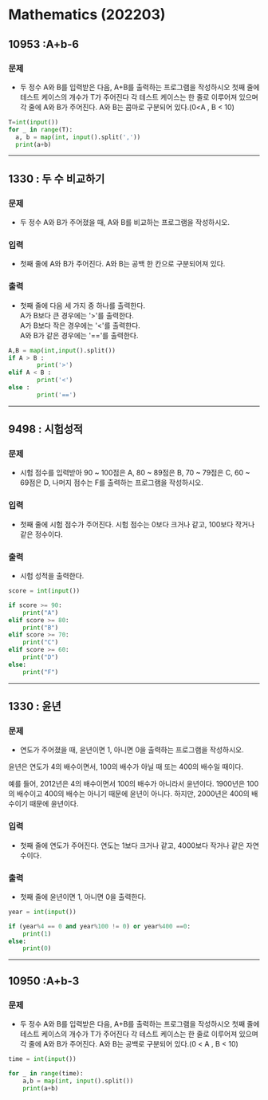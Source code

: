 # Mathematics (202203)

## 10953 :A+b-6

### 문제

- 두 정수 A와 B를 입력받은 다음, A+B를 출력하는 프로그램을 작성하시오
  첫째 줄에 테스트 케이스의 개수가 T가 주어진다 각 테스트 케이스는 한 줄로 이루어져 있으며 각 줄에 A와 B가 주어진다. A와 B는 콤마로 구분되어 있다.(0<A , B < 10)

```python
T=int(input())
for _ in range(T):
  a, b = map(int, input().split(','))
  print(a+b)
```

---

## 1330 : 두 수 비교하기

### 문제

- 두 정수 A와 B가 주어졌을 때, A와 B를 비교하는 프로그램을 작성하시오.

### 입력

- 첫째 줄에 A와 B가 주어진다. A와 B는 공백 한 칸으로 구분되어져 있다.

### 출력

- 첫째 줄에 다음 세 가지 중 하나를 출력한다.<br>
  A가 B보다 큰 경우에는 '>'를 출력한다. <br>
  A가 B보다 작은 경우에는 '<'를 출력한다.<br>
  A와 B가 같은 경우에는 '=='를 출력한다.

```python
A,B = map(int,input().split())
if A > B :
        print('>')
elif A < B :
        print('<')
else :
        print('==')
```

---

## 9498 : 시험성적

### 문제

- 시험 점수를 입력받아 90 ~ 100점은 A, 80 ~ 89점은 B, 70 ~ 79점은 C, 60 ~ 69점은 D, 나머지 점수는 F를 출력하는 프로그램을 작성하시오.

### 입력

- 첫째 줄에 시험 점수가 주어진다. 시험 점수는 0보다 크거나 같고, 100보다 작거나 같은 정수이다.

### 출력

- 시험 성적을 출력한다.

```python
score = int(input())

if score >= 90:
    print("A")
elif score >= 80:
    print("B")
elif score >= 70:
    print("C")
elif score >= 60:
    print("D")
else:
    print("F")

```

---

## 1330 : 윤년

### 문제

- 연도가 주어졌을 때, 윤년이면 1, 아니면 0을 출력하는 프로그램을 작성하시오.

윤년은 연도가 4의 배수이면서, 100의 배수가 아닐 때 또는 400의 배수일 때이다.

예를 들어, 2012년은 4의 배수이면서 100의 배수가 아니라서 윤년이다. 1900년은 100의 배수이고 400의 배수는 아니기 때문에 윤년이 아니다. 하지만, 2000년은 400의 배수이기 때문에 윤년이다.

### 입력

- 첫째 줄에 연도가 주어진다. 연도는 1보다 크거나 같고, 4000보다 작거나 같은 자연수이다.

### 출력

- 첫째 줄에 윤년이면 1, 아니면 0을 출력한다.

```python
year = int(input())

if (year%4 == 0 and year%100 != 0) or year%400 ==0:
    print(1)
else:
    print(0)
```

---

## 10950 :A+b-3

### 문제

- 두 정수 A와 B를 입력받은 다음, A+B를 출력하는 프로그램을 작성하시오
  첫째 줄에 테스트 케이스의 개수가 T가 주어진다 각 테스트 케이스는 한 줄로 이루어져 있으며 각 줄에 A와 B가 주어진다. A와 B는 공백로 구분되어 있다.(0 < A , B < 10)

```python
time = int(input())

for _ in range(time):
    a,b = map(int, input().split())
    print(a+b)


```
